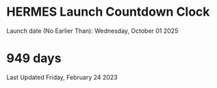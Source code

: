 # HERMES Launch Countdown Clock

Launch date (No Earlier Than): Wednesday, October 01 2025
# 949 days

Last Updated Friday, February 24 2023